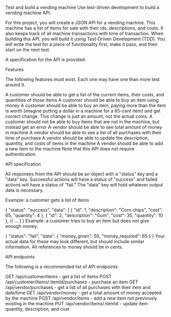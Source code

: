 Test and build a vending machine
Use test-driven development to build a vending machine API.

For this project, you will create a JSON API for a vending machine. This machine has a list of items for sale with their ids, descriptions, and costs. It also keeps track of all machine transactions with time of transaction. When building this API, you will build it using Test-Driven Development (TDD). You will write the test for a piece of functionality first, make it pass, and then start on the next test.

A specification for the API is provided.

Features  

The following features must exist. Each one may have one than more test around it.

A customer should be able to get a list of the current items, their costs, and quantities of those items
A customer should be able to buy an item using money
A customer should be able to buy an item, paying more than the item is worth (imagine putting a dollar in a machine for a 65-cent item) and get correct change. This change is just an amount, not the actual coins.
A customer should not be able to buy items that are not in the machine, but instead get an error
A vendor should be able to see total amount of money in machine
A vendor should be able to see a list of all purchases with their time of purchase
A vendor should be able to update the description, quantity, and costs of items in the machine
A vendor should be able to add a new item to the machine
Note that this API does not require authentication.

API specification  

All responses from the API should be an object with a "status" key and a "data" key. Successful actions will have a status of "success" and failed actions will have a status of "fail." The "data" key will hold whatever output data is necessary.

Example: a customer gets a list of items

{
  "status": "success",
  "data": [
    {
      "id": 1,
      "description": "Corn chips",
      "cost": 65,
      "quantity": 4
    },
    {
      "id": 2,
      "description": "Gum",
      "cost": 35,
      "quantity": 10
    },
    // ...
  ]
}
Example: a customer tries to buy an item but does not give enough money.

{
  "status": "fail",
  "data": {
    "money_given": 50,
    "money_required": 65
  }
}
Your actual data for these may look different, but should include similar information. All references to money should be in cents.

API endpoints  

The following is a recommended list of API endpoints:

GET /api/customer/items - get a list of items
POST /api/customer/items/:itemId/purchases - purchase an item
GET /api/vendor/purchases - get a list of all purchases with their item and date/time
GET /api/vendor/money - get a total amount of money accepted by the machine
POST /api/vendor/items - add a new item not previously existing in the machine
PUT /api/vendor/items/:itemId - update item quantity, description, and cost
